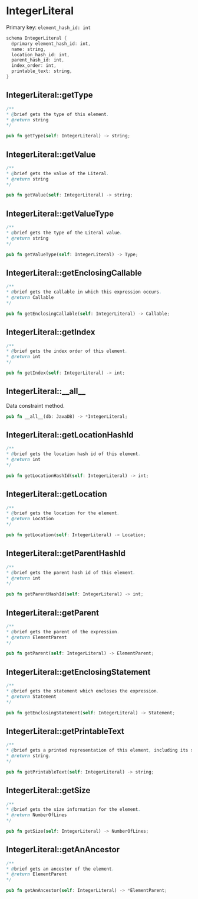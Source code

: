 # IntegerLiteral

Primary key: `element_hash_id: int`

```rust
schema IntegerLiteral {
  @primary element_hash_id: int,
  name: string,
  location_hash_id: int,
  parent_hash_id: int,
  index_order: int,
  printable_text: string,
}
```
## IntegerLiteral::getType

```java
/**
* @brief gets the type of this element.
* @return string
*/
```
```rust
pub fn getType(self: IntegerLiteral) -> string;
```
## IntegerLiteral::getValue

```java
/**
* @brief gets the value of the Literal.
* @return string
*/
```
```rust
pub fn getValue(self: IntegerLiteral) -> string;
```
## IntegerLiteral::getValueType

```java
/**
* @brief gets the type of the Literal value.
* @return string
*/
```
```rust
pub fn getValueType(self: IntegerLiteral) -> Type;
```
## IntegerLiteral::getEnclosingCallable

```java
/**
* @brief gets the callable in which this expression occurs.
* @return Callable 
*/
```
```rust
pub fn getEnclosingCallable(self: IntegerLiteral) -> Callable;
```
## IntegerLiteral::getIndex

```java
/**
* @brief gets the index order of this element.
* @return int
*/
```
```rust
pub fn getIndex(self: IntegerLiteral) -> int;
```
## IntegerLiteral::\_\_all\_\_

Data constraint method.

```rust
pub fn __all__(db: JavaDB) -> *IntegerLiteral;
```
## IntegerLiteral::getLocationHashId

```java
/**
* @brief gets the location hash id of this element.
* @return int
*/
```
```rust
pub fn getLocationHashId(self: IntegerLiteral) -> int;
```
## IntegerLiteral::getLocation

```java
/**
* @brief gets the location for the element.
* @return Location
*/
```
```rust
pub fn getLocation(self: IntegerLiteral) -> Location;
```
## IntegerLiteral::getParentHashId

```java
/**
* @brief gets the parent hash id of this element.
* @return int
*/
```
```rust
pub fn getParentHashId(self: IntegerLiteral) -> int;
```
## IntegerLiteral::getParent

```java
/**
* @brief gets the parent of the expression.
* @return ElementParent 
*/
```
```rust
pub fn getParent(self: IntegerLiteral) -> ElementParent;
```
## IntegerLiteral::getEnclosingStatement

```java
/**
* @brief gets the statement which encloses the expression.
* @return Statement 
*/
```
```rust
pub fn getEnclosingStatement(self: IntegerLiteral) -> Statement;
```
## IntegerLiteral::getPrintableText

```java
/**
* @brief gets a printed representation of this element, including its structure where applicable.
* @return string.
*/
```
```rust
pub fn getPrintableText(self: IntegerLiteral) -> string;
```
## IntegerLiteral::getSize

```java
/**
* @brief gets the size information for the element.
* @return NumberOfLines
*/
```
```rust
pub fn getSize(self: IntegerLiteral) -> NumberOfLines;
```
## IntegerLiteral::getAnAncestor

```java
/**
* @brief gets an ancestor of the element.
* @return ElementParent 
*/
```
```rust
pub fn getAnAncestor(self: IntegerLiteral) -> *ElementParent;
```
